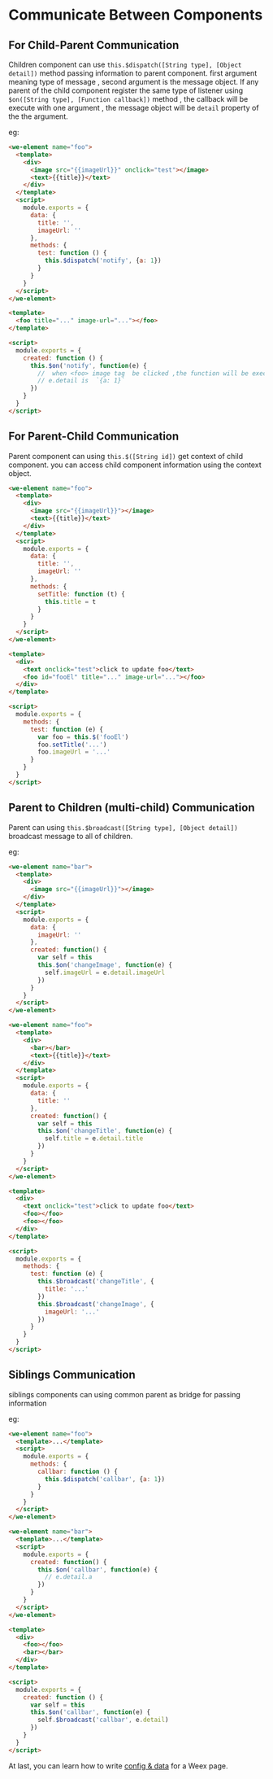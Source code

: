 # Communicate Between Components

## For Child-Parent Communication

Children component can use `this.$dispatch([String type], [Object detail])` method passing information to parent component. first argument meaning type of message , second argument is the message object. If any parent of the child component register the same type of listener using `$on([String type], [Function callback])` method , the callback will be execute with one argument , the message object will be `detail` property of the the argument.

eg:

```html
<we-element name="foo">
  <template>
    <div>
      <image src="{{imageUrl}}" onclick="test"></image>
      <text>{{title}}</text>
    </div>
  </template>
  <script>
    module.exports = {
      data: {
        title: '',
        imageUrl: ''
      },
      methods: {
        test: function () {
          this.$dispatch('notify', {a: 1})
        }
      }
    }
  </script>
</we-element>

<template>
  <foo title="..." image-url="..."></foo>
</template>

<script>
  module.exports = {
    created: function () {
      this.$on('notify', function(e) {
        //  when <foo> image tag  be clicked ,the function will be executing.
        // e.detail is  `{a: 1}`
      })
    }
  }
</script>
```

## For Parent-Child Communication

Parent component can using `this.$([String id])` get context of child component. you can access child component information using the context object.

```html
<we-element name="foo">
  <template>
    <div>
      <image src="{{imageUrl}}"></image>
      <text>{{title}}</text>
    </div>
  </template>
  <script>
    module.exports = {
      data: {
        title: '',
        imageUrl: ''
      },
      methods: {
        setTitle: function (t) {
          this.title = t
        }
      }
    }
  </script>
</we-element>

<template>
  <div>
    <text onclick="test">click to update foo</text>
    <foo id="fooEl" title="..." image-url="..."></foo>
  </div>
</template>

<script>
  module.exports = {
    methods: {
      test: function (e) {
        var foo = this.$('fooEl')
        foo.setTitle('...')
        foo.imageUrl = '...'
      }
    }
  }
</script>
```

## Parent to Children (multi-child) Communication

Parent can using `this.$broadcast([String type], [Object detail])` broadcast message to all of children.

eg:

```html
<we-element name="bar">
  <template>
    <div>
      <image src="{{imageUrl}}"></image>
    </div>
  </template>
  <script>
    module.exports = {
      data: {
        imageUrl: ''
      },
      created: function() {
        var self = this
        this.$on('changeImage', function(e) {
          self.imageUrl = e.detail.imageUrl
        })
      }
    }
  </script>
</we-element>

<we-element name="foo">
  <template>
    <div>
      <bar></bar>
      <text>{{title}}</text>
    </div>
  </template>
  <script>
    module.exports = {
      data: {
        title: ''
      },
      created: function() {
        var self = this
        this.$on('changeTitle', function(e) {
          self.title = e.detail.title
        })
      }
    }
  </script>
</we-element>

<template>
  <div>
    <text onclick="test">click to update foo</text>
    <foo></foo>
    <foo></foo>
  </div>
</template>

<script>
  module.exports = {
    methods: {
      test: function (e) {
        this.$broadcast('changeTitle', {
          title: '...'
        })
        this.$broadcast('changeImage', {
          imageUrl: '...'
        })
      }
    }
  }
</script>
```

## Siblings Communication

siblings components can using common parent as bridge for passing information

eg:

```html
<we-element name="foo">
  <template>...</template>
  <script>
    module.exports = {
      methods: {
        callbar: function () {
          this.$dispatch('callbar', {a: 1})
        }
      }
    }
  </script>
</we-element>

<we-element name="bar">
  <template>...</template>
  <script>
    module.exports = {
      created: function() {
        this.$on('callbar', function(e) {
          // e.detail.a
        })
      }
    }
  </script>
</we-element>

<template>
  <div>
    <foo></foo>
    <bar></bar>
  </div>
</template>

<script>
  module.exports = {
    created: function () {
      var self = this
      this.$on('callbar', function(e) {
        self.$broadcast('callbar', e.detail)
      })
    }
  }
</script>
```

At last, you can learn how to write [config & data](./config-n-data.md) for a Weex page.
